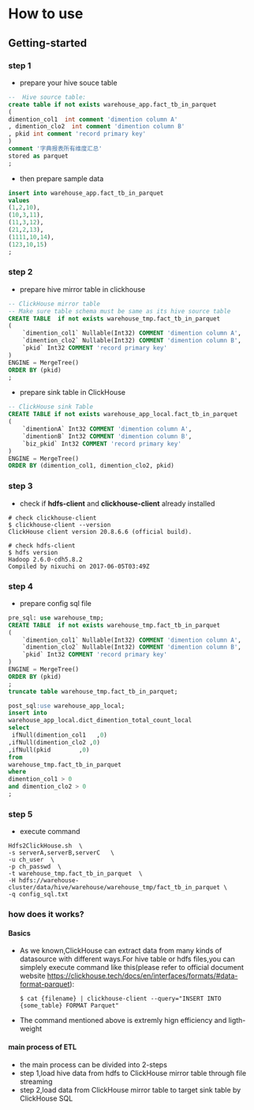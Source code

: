 # How to use

## Getting-started

### step 1

- prepare your hive souce table

```sql
--  Hive source table:
create table if not exists warehouse_app.fact_tb_in_parquet 
(
dimention_col1  int comment 'dimention column A'
, dimention_clo2  int comment 'dimention column B'
, pkid int comment 'record primary key'
)
comment '字典报表所有维度汇总'
stored as parquet
;
```

-  then prepare sample data

```sql
insert into warehouse_app.fact_tb_in_parquet
values 
(1,2,10),
(10,3,11),
(11,3,12),
(21,2,13),
(1111,10,14),
(123,10,15)
;
```

### step 2

- prepare hive mirror table in clickhouse
```sql
-- ClickHouse mirror table
-- Make sure table schema must be same as its hive source table
CREATE TABLE  if not exists warehouse_tmp.fact_tb_in_parquet
(
    `dimention_col1` Nullable(Int32) COMMENT 'dimention column A',
    `dimention_clo2` Nullable(Int32) COMMENT 'dimention column B',
    `pkid` Int32 COMMENT 'record primary key'
)
ENGINE = MergeTree()
ORDER BY (pkid)
;
```


- prepare sink table in ClickHouse

```sql
-- ClickHouse sink Table
CREATE TABLE if not exists warehouse_app_local.fact_tb_in_parquet
(
    `dimentionA` Int32 COMMENT 'dimention column A',
    `dimentionB` Int32 COMMENT 'dimention column B',
    `biz_pkid` Int32 COMMENT 'record primary key'
)
ENGINE = MergeTree()
ORDER BY (dimention_col1, dimention_clo2, pkid)
```

### step 3

- check if **hdfs-client** and **clickhouse-client** already installed

```shell
# check clickhouse-client
$ clickhouse-client --version
ClickHouse client version 20.8.6.6 (official build).
```

```shell
# check hdfs-client
$ hdfs version
Hadoop 2.6.0-cdh5.8.2
Compiled by nixuchi on 2017-06-05T03:49Z
```

### step 4

- prepare config sql file

```sql
pre_sql: use warehouse_tmp;
CREATE TABLE  if not exists warehouse_tmp.fact_tb_in_parquet
(
    `dimention_col1` Nullable(Int32) COMMENT 'dimention column A',
    `dimention_clo2` Nullable(Int32) COMMENT 'dimention column B',
    `pkid` Int32 COMMENT 'record primary key'
)
ENGINE = MergeTree()
ORDER BY (pkid)
;
truncate table warehouse_tmp.fact_tb_in_parquet;

post_sql:use warehouse_app_local;
insert into
warehouse_app_local.dict_dimention_total_count_local
select
 ifNull(dimention_col1   ,0)
,ifNull(dimention_clo2 ,0)
,ifNull(pkid        ,0)
from
warehouse_tmp.fact_tb_in_parquet
where
dimention_col1 > 0
and dimention_clo2 > 0
;
```

### step 5

- execute command

```shell
Hdfs2ClickHouse.sh  \
-s serverA,serverB,serverC   \
-u ch_user  \
-p ch_passwd  \
-t warehouse_tmp.fact_tb_in_parquet  \
-H hdfs://warehouse-cluster/data/hive/warehouse/warehouse_tmp/fact_tb_in_parquet \
-q config_sql.txt
```

### how does it works?

#### Basics

- As we known,ClickHouse can extract data from many kinds of datasource with different ways.For hive table or hdfs files,you can simplely execute command like this(please refer to official document website https://clickhouse.tech/docs/en/interfaces/formats/#data-format-parquet):
    
    ```shell
    $ cat {filename} | clickhouse-client --query="INSERT INTO {some_table} FORMAT Parquet"
    ```
- The command mentioned above is extremly hign efficiency and ligth-weight

#### main process of ETL

- the main process can be divided into 2-steps
- step 1,load hive data from hdfs to ClickHouse mirror table through file streaming
- step 2,load data from ClickHouse mirror table to target sink table by ClickHouse SQL
